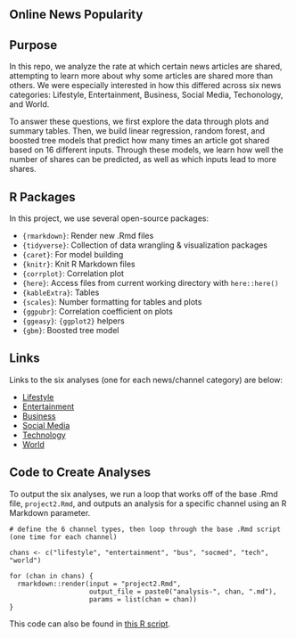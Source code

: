 ## Online News Popularity

## Purpose

In this repo, we analyze the rate at which certain news articles are shared, attempting to learn more about why some articles are shared more than others. We were especially interested in how this differed across six news categories: Lifestyle, Entertainment, Business, Social Media, Techonology, and World. 

To answer these questions, we first explore the data through plots and summary tables. Then, we build linear regression, random forest, and boosted tree models that predict how many times an article got shared based on 16 different inputs. Through these models, we learn how well the number of shares can be predicted, as well as which inputs lead to more shares.

## R Packages

In this project, we use several open-source packages:

- `{rmarkdown}`: Render new .Rmd files
- `{tidyverse}`: Collection of data wrangling & visualization packages
- `{caret}`: For model building
- `{knitr}`: Knit R Markdown files
- `{corrplot}`: Correlation plot
- `{here}`: Access files from current working directory with `here::here()`
- `{kableExtra}`: Tables
- `{scales}`: Number formatting for tables and plots
- `{ggpubr}`: Correlation coefficient on plots
- `{ggeasy}`: `{ggplot2}` helpers
- `{gbm}`: Boosted tree model

## Links

Links to the six analyses (one for each news/channel category) are below:

- [Lifestyle](analysis-lifestyle.html)
- [Entertainment](analysis-entertainment.html)
- [Business](analysis-bus.html)
- [Social Media](analysis-socmed.html)
- [Technology](analysis-tech.html)
- [World](analysis-world.html)

## Code to Create Analyses

To output the six analyses, we run a loop that works off of the base .Rmd file, `project2.Rmd`, and outputs an analysis for a specific channel using an R Markdown parameter.

```
# define the 6 channel types, then loop through the base .Rmd script (one time for each channel)

chans <- c("lifestyle", "entertainment", "bus", "socmed", "tech", "world")

for (chan in chans) {
  rmarkdown::render(input = "project2.Rmd",
                    output_file = paste0("analysis-", chan, ".md"),
                    params = list(chan = chan))
}
```


This code can also be found in [this R script](render-the-six-analyses.R).
